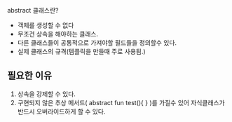 abstract 클래스란?

* 객체를 생성할 수 없다
* 무조건 상속을 해야하는 클래스. 
* 다른 클래스들이 공통적으로 가져야할 필드들을 정의할수 있다.
* 실제 클래스의 규격(템플릭을 만들때 주로 사용됨.)



## 필요한 이유
1. 상속을 강제할 수 있다. 
2. 구현되지 않은 추상 메서드( abstract fun test(){  } )를 가질수 있어 자식클래스가 반드시 오버라이드하게 할 수 있다.

